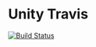 # Unity Travis

[![Build Status](https://travis-ci.com/mukaschultze/unity-travis.svg?branch=master)](https://travis-ci.com/mukaschultze/unity-travis)
